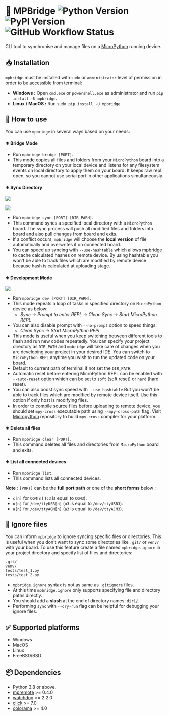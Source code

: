 # 📂 MPBridge ![Python Version](https://img.shields.io/badge/Python-3.8%20or%20later-blue?style=flat-square) ![PyPI Version](https://img.shields.io/pypi/v/mpbridge?label=PyPI%20Version&style=flat-square) ![GitHub Workflow Status](https://img.shields.io/github/actions/workflow/status/AmirHmZz/mpbridge/python-publish.yml?label=Builds&style=flat-square)

CLI tool to synchronise and manage files on a [MicroPython](https://github.com/micropython/micropython)
running device.

## 📥 Installation

`mpbridge` must be installed with `sudo` or `administrator` level of permission in order to be accessible from terminal:

* **Windows :** Open `cmd.exe` or `powershell.exe` as administrator and run `pip install -U mpbridge`.
* **Linux / MacOS :** Run `sudo pip install -U mpbridge`.

## 🔎 How to use

You can use `mpbridge` in several ways based on your needs:

#### ⚜️ Bridge Mode

* Run `mpbridge bridge [PORT]`.
* This mode copies all files and folders from your `MicroPython` board into a temporary directory on your local device
  and listens for any filesystem events on local directory to apply them on your board. It keeps raw repl open, so you
  cannot use serial port in other applications simultaneously.

#### ⚜️ Sync Directory

![](flowchart_sync.svg)

![](flowchart_sync_files.svg)

* Run `mpbridge sync [PORT] [DIR_PARH]`.
* This command syncs a specified local directory with a `MicroPython` board. The sync process will push
  all modified files and folders into board and also pull changes from board and exits.
* If a conflict occurs, `mpbridge` will choose the **local version** of file automatically and
  overwrites it on connected board.
* You can speed up syncing with `--use-hashtable` which allows mpbridge to cache calculated hashes
  on remote device. By using hashtable you won't be able to track files which are modified by remote
  device because hash is calculated at uploading stage.

#### ⚜️ Development Mode

![](flowchart_dev.svg)

* Run `mpbridge dev [PORT] [DIR_PARH]`.
* This mode repeats a loop of tasks in specified directory on `MicroPython` device as below:
    * _Sync_ → _Prompt to enter REPL_ → _Clean Sync_ → _Start MicroPython REPL_
* You can also disable prompt with `--no-prompt` option to speed things:
    * _Clean Sync_ → _Start MicroPython REPL_
* This mode is useful when you keep switching between different tools to flash and run new codes repeatedly.
  You can specify your project directory as `DIR_PATH` and `mpbridge` will take care of changes when you are developing
  your project in your desired IDE. You can switch to `MicroPython REPL` anytime you wish to run the updated code on
  your board.
* Default to current path of terminal if not set the `DIR_PATH`.
* Automatic reset before entering MicroPython REPL can be enabled with `--auto-reset` option which can be set to
  `soft` (soft reset) or `hard` (hard reset).
* You can also boost sync speed with `--use-hashtable` But you won't be able to track files which are modified 
  by remote device itself. Use this option if only host is modifying files.
* In order to compile source files before uploading to remote device, you should set `mpy-cross` executable path using 
`--mpy-cross-path` flag. Visit [Micropython](https://github.com/micropython/micropython/tree/master/mpy-cross) 
repository to build `mpy-cross` compiler for your platform.

#### ⚜️ Delete all files

* Run `mpbridge clear [PORT]`.
* This command deletes all files and directories from `MicroPython` board and exits.

#### ⚜️ List all connected devices

* Run `mpbridge list`.
* This command lists all connected devices.

**Note** : `[PORT]` can be the **full port path** or one of the **short forms** below :

* `c[n]` for `COM[n]` (`c3` is equal to `COM3`).
* `u[n]` for `/dev/ttyUSB[n]` (`u3` is equal to `/dev/ttyUSB3`).
* `a[n]` for `/dev/ttyACM[n]` (`a3` is equal to `/dev/ttyACM3`).

## 👀 Ignore files

You can inform `mpbridge` to ignore syncing specific files or directories. This is useful when you don't want to sync
some directories like `.git/` or `venv/` with your board. To use this feature create a file named `mpbridge.ignore` in
your project directory and specify list of files and directories:

```
.git/
venv/
tests/test_1.py
tests/test_2.py
```

* `mpbridge.ignore` syntax is not as same as `.gitignore` files.
* At this time `mpbridge.ignore` only supports specifying file and directory paths directly.
* You should add a **slash** at the end of directory names: `dir1/`.
* Performing `sync` with `--dry-run` flag can be helpful for debugging your ignore files.

## ✅ Supported platforms

- Windows
- MacOS
- Linux
- FreeBSD/BSD

## 📦 Dependencies

- Python 3.8 or above.
- [mpremote](https://pypi.org/project/mpremote/) >= 0.4.0
- [watchdog](https://pypi.org/project/watchdog/) >= 2.2.0
- [click](https://pypi.org/project/click/) >= 7.0
- [colorama](https://pypi.org/project/colorama/) >= 4.0
